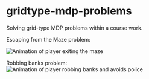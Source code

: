 # gridtype-mdp-problems
Solving grid-type MDP problems within a course work.

Escaping from the Maze problem:

![Animation of player exiting the maze](blob/main/animated-results/maze-valiter-minotaur-can-stay.gif)

Robbing banks problem:
![Animation of player robbing banks and avoids police](blob/main/animated-results/bank-discount-0d6.gif)

